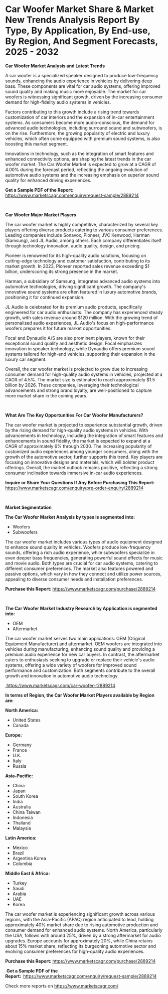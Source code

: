 <p><h1>Car Woofer Market Share & Market New Trends Analysis Report By Type, By Application, By End-use, By Region, And Segment Forecasts, 2025 - 2032</h1></p><p><strong>Car Woofer Market Analysis and Latest Trends</strong></p>
<p><p>A car woofer is a specialized speaker designed to produce low-frequency sounds, enhancing the audio experience in vehicles by delivering deep bass. These components are vital for car audio systems, offering improved sound quality and making music more enjoyable. The market for car woofers is witnessing significant growth, driven by the increasing consumer demand for high-fidelity audio systems in vehicles. </p><p>Factors contributing to this growth include a rising trend towards customization of car interiors and the expansion of in-car entertainment systems. As consumers become more audio-conscious, the demand for advanced audio technologies, including surround sound and subwoofers, is on the rise. Furthermore, the growing popularity of electric and luxury vehicles, which often come equipped with premium sound systems, is also boosting this market segment.</p><p>Innovations in technology, such as the integration of smart features and enhanced connectivity options, are shaping the latest trends in the car woofer market. The Car Woofer Market is expected to grow at a CAGR of 4.00% during the forecast period, reflecting the ongoing evolution of automotive audio systems and the increasing emphasis on superior sound quality for enhanced driving experiences.</p></p>
<p><strong>Get a Sample PDF of the Report:&nbsp;</strong> <a href="https://www.marketscagr.com/enquiry/request-sample/2889214?utm_campaign=3117&utm_medium=2&utm_source=Github&utm_content=ia&utm_term=14032025&utm_id=car-woofer">https://www.marketscagr.com/enquiry/request-sample/2889214</a></p>
<p>&nbsp;</p>
<p><strong>Car Woofer Major Market Players</strong></p>
<p><p>The car woofer market is highly competitive, characterized by several key players offering diverse products catering to various consumer preferences. Leading companies include Sonavox, Pioneer, JVC Kenwood, Harman (Samsung), and JL Audio, among others. Each company differentiates itself through technology innovation, audio quality, design, and pricing.</p><p>Pioneer is renowned for its high-quality audio solutions, focusing on cutting-edge technology and customer satisfaction, contributing to its market growth. In 2023, Pioneer reported sales revenue exceeding $1 billion, underscoring its strong presence in the market.</p><p>Harman, a subsidiary of Samsung, integrates advanced audio systems into automotive technologies, driving significant growth. The company's innovative sound systems are often featured in luxury automotive brands, positioning it for continued expansion.</p><p>JL Audio is celebrated for its premium audio products, specifically engineered for car audio enthusiasts. The company has experienced steady growth, with sales revenue around $120 million. With the growing trend of personalized audio experiences, JL Audio's focus on high-performance woofers prepares it for future market opportunities.</p><p>Focal and Dynaudio A/S are also prominent players, known for their exceptional sound quality and aesthetic design. Focal emphasizes innovation in speaker technology, while Dynaudio offers premium sound systems tailored for high-end vehicles, supporting their expansion in the luxury car segment.</p><p>Overall, the car woofer market is projected to grow due to increasing consumer demand for high-quality audio systems in vehicles, projected at a CAGR of 4.5%. The market size is estimated to reach approximately $1.5 billion by 2026. These companies, leveraging their technological advancements and strong brand loyalty, are well-positioned to capture more market share in the coming years.</p></p>
<p>&nbsp;</p>
<p><strong>What Are The Key Opportunities For Car Woofer Manufacturers?</strong></p>
<p><p>The car woofer market is projected to experience substantial growth, driven by the rising demand for high-quality audio systems in vehicles. With advancements in technology, including the integration of smart features and enhancements in sound fidelity, the market is expected to expand at a CAGR of approximately 6% through 2030. The increasing popularity of customized audio experiences among younger consumers, along with the growth of the automotive sector, further supports this trend. Key players are focusing on innovative designs and materials, which will bolster product offerings. Overall, the market outlook remains positive, reflecting a strong consumer inclination towards immersive in-car audio experiences.</p></p>
<p><strong>Inquire or Share Your Questions If Any Before Purchasing This Report:</strong> <a href="https://www.marketscagr.com/enquiry/pre-order-enquiry/2889214?utm_campaign=3117&utm_medium=2&utm_source=Github&utm_content=ia&utm_term=14032025&utm_id=car-woofer">https://www.marketscagr.com/enquiry/pre-order-enquiry/2889214</a></p>
<p>&nbsp;</p>
<p><strong>Market Segmentation</strong></p>
<p><strong>The Car Woofer Market Analysis by types is segmented into:</strong></p>
<p><ul><li>Woofers</li><li>Subwoofers</li></ul></p>
<p><p>The car woofer market includes various types of audio equipment designed to enhance sound quality in vehicles. Woofers produce low-frequency sounds, offering a rich audio experience, while subwoofers specialize in even deeper bass frequencies, generating powerful sound effects for music and movie audio. Both types are crucial for car audio systems, catering to different consumer preferences. The market also features powered and passive options, which vary in how they connect and utilize power sources, appealing to diverse consumer needs and installation preferences.</p></p>
<p><strong>Purchase this Report:&nbsp;</strong><a href="https://www.marketscagr.com/purchase/2889214?utm_campaign=3117&utm_medium=2&utm_source=Github&utm_content=ia&utm_term=14032025&utm_id=car-woofer">https://www.marketscagr.com/purchase/2889214</a></p>
<p>&nbsp;</p>
<p><strong>The Car Woofer Market Industry Research by Application is segmented into:</strong></p>
<p><ul><li>OEM</li><li>Aftermarket</li></ul></p>
<p><p>The car woofer market serves two main applications: OEM (Original Equipment Manufacturer) and aftermarket. OEM woofers are integrated into vehicles during manufacturing, enhancing sound quality and providing a premium audio experience for new car buyers. In contrast, the aftermarket caters to enthusiasts seeking to upgrade or replace their vehicle's audio systems, offering a wide variety of woofers for improved sound performance and customization. Both segments contribute to the overall growth and innovation in automotive audio technology.</p></p>
<p><a href="https://www.marketscagr.com/car-woofer-r2889214?utm_campaign=3117&utm_medium=2&utm_source=Github&utm_content=ia&utm_term=14032025&utm_id=car-woofer">&nbsp;https://www.marketscagr.com/car-woofer-r2889214</a></p>
<p><strong>In terms of Region, the Car Woofer Market Players available by Region are:</strong></p>
<p>
    <p> <strong> North America: </strong>
        <ul>
            <li>United States</li>
            <li>Canada</li>
        </ul>
        </p> 
    <p> <strong> Europe: </strong>
        <ul>
            <li>Germany</li>
            <li>France</li>
            <li>U.K.</li>
            <li>Italy</li>
            <li>Russia</li>
        </ul>
        </p> 
    <p> <strong> Asia-Pacific: </strong>
        <ul>
            <li>China</li>
            <li>Japan</li>
            <li>South Korea</li>
            <li>India</li>
            <li>Australia</li>
            <li>China Taiwan</li>
            <li>Indonesia</li>
            <li>Thailand</li>
            <li>Malaysia</li>
        </ul>
        </p> 
    <p> <strong> Latin America: </strong>
        <ul>
            <li>Mexico</li>
            <li>Brazil</li>
            <li>Argentina Korea</li>
            <li>Colombia</li>
        </ul>
        </p> 
    <p> <strong> Middle East & Africa: </strong>
        <ul>
            <li>Turkey</li>
            <li>Saudi</li>
            <li>Arabia</li>
            <li>UAE</li>
            <li>Korea</li>
        </ul>
    </p>
    </p>
<p><p>The car woofer market is experiencing significant growth across various regions, with the Asia-Pacific (APAC) region anticipated to lead, holding approximately 40% market share due to rising automotive production and consumer demand for enhanced audio systems. North America, particularly the USA, follows with around 25%, driven by a strong aftermarket for audio upgrades. Europe accounts for approximately 20%, while China retains about 15% market share, reflecting its burgeoning automotive sector and evolving consumer preferences for high-quality audio experiences.</p></p>
<p><strong>Purchase this Report: </strong><a href="https://www.marketscagr.com/purchase/2889214?utm_campaign=3117&utm_medium=2&utm_source=Github&utm_content=ia&utm_term=14032025&utm_id=car-woofer">https://www.marketscagr.com/purchase/2889214</a></p>
<p>&nbsp;<strong>Get a Sample PDF of the Report:&nbsp;&nbsp;</strong><a href="https://www.marketscagr.com/enquiry/request-sample/2889214?utm_campaign=3117&utm_medium=2&utm_source=Github&utm_content=ia&utm_term=14032025&utm_id=car-woofer">https://www.marketscagr.com/enquiry/request-sample/2889214</a></p>
<p><strong></strong></p>
<p>Check more reports on <a href="https://www.marketscagr.com/?utm_campaign=3117&utm_medium=2&utm_source=Github&utm_content=ia&utm_term=14032025&utm_id=car-woofer">https://www.marketscagr.com/</a></p>